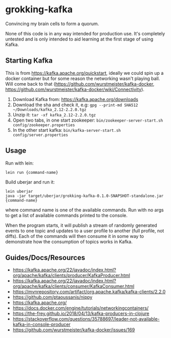 # grokking-kafka

Convincing my brain cells to form a quorum.

None of this code is in any way intended for production use. It's completely untested and is only intended to aid learning at the first stage of using Kafka.

## Starting Kafka

This is from https://kafka.apache.org/quickstart, ideally we could spin up a docker container but for some reason the networking wasn't playing ball. Will come back to that (https://github.com/wurstmeister/kafka-docker, https://github.com/wurstmeister/kafka-docker/wiki/Connectivity).

1. Download Kafka from: https://kafka.apache.org/downloads
1. Download the sha and check it, e.g: `gpg --print-md SHA512 ~/Downloads/kafka_2.12-2.2.0.tgz`
1. Unzip it: `tar -xf kafka_2.12-2.2.0.tgz`
1. Open two tabs, in one start zookeeper: `bin/zookeeper-server-start.sh config/zookeeper.properties`
1. In the other start kafka: `bin/kafka-server-start.sh config/server.properties`

## Usage

Run with lein:
```
lein run {command-name}
```

Build uberjar and run it:
```
lein uberjar
java -jar target/uberjar/grokking-kafka-0.1.0-SNAPSHOT-standalone.jar {command-name}
```

where command name is one of the available commands. Run with no args to get a list of available commands printed to the console.

When the program starts, it will publish a stream of randomly generated events to one topic and updates to a user profile to another (full profile, not diffs). Each of the commands will then consume it in some way to demonstrate how the consumption of topics works in Kafka.

## Guides/Docs/Resources
- https://kafka.apache.org/22/javadoc/index.html?org/apache/kafka/clients/producer/KafkaProducer.html
- https://kafka.apache.org/22/javadoc/index.html?org/apache/kafka/clients/consumer/KafkaConsumer.html
- https://mvnrepository.com/artifact/org.apache.kafka/kafka-clients/2.2.0
- https://github.com/ptaoussanis/nippy
- https://kafka.apache.org/
- https://docs.docker.com/engine/tutorials/networkingcontainers/
- https://the-frey.github.io/2018/04/13/kafka-producers-in-clojure
- https://stackoverflow.com/questions/35788697/leader-not-available-kafka-in-console-producer
- https://github.com/wurstmeister/kafka-docker/issues/169


